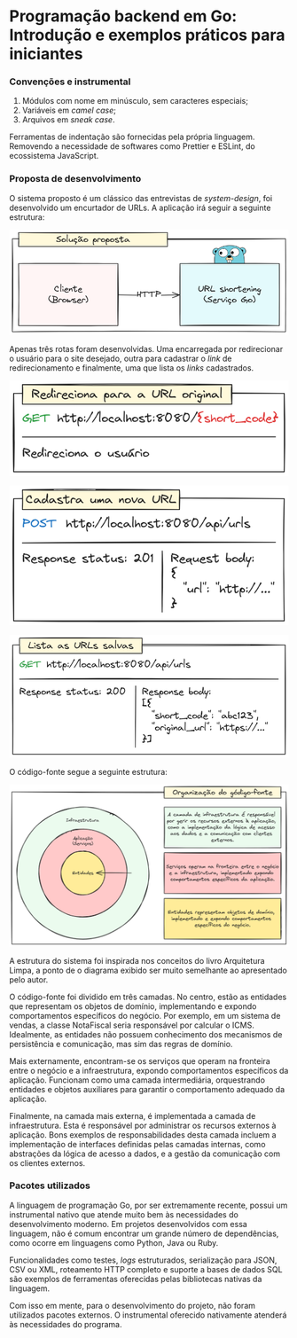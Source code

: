 # Programação backend em Go: Introdução e exemplos práticos para iniciantes

### Convenções e instrumental

1. Módulos com nome em minúsculo, sem caracteres especiais;
2. Variáveis em _camel case_;
3. Arquivos em _sneak case_.

Ferramentas de indentação são fornecidas pela própria linguagem. Removendo a necessidade de softwares como Prettier e
ESLint, do ecossistema JavaScript.

### Proposta de desenvolvimento

O sistema proposto é um clássico das entrevistas de _system-design_, foi desenvolvido um encurtador de URLs. A
aplicação irá seguir a seguinte estrutura:

![Solução proposta](docs/README/solucao-proposta.png)

Apenas três rotas foram desenvolvidas. Uma encarregada por redirecionar o usuário para o site desejado, outra para
cadastrar o _link_ de redirecionamento e finalmente, uma que lista os _links_ cadastrados.

![Redireciona_para_a_url_original](docs/README/redireciona-para-a-url-original.png)

![Cadastra_uma_nova_url](docs/README/cadastra-uma-nova-url.png)

![Lista_as_urls_salvas](docs/README/lista-as-urls-salvas.png)

O código-fonte segue a seguinte estrutura:

![Organização do código-fonte](docs/README/organizacao-do-codigo-fonte.png)

A estrutura do sistema foi inspirada nos conceitos do livro Arquitetura Limpa, a ponto de o diagrama exibido ser muito
semelhante ao apresentado pelo autor.

O código-fonte foi dividido em três camadas. No centro, estão as entidades que representam os objetos de domínio,
implementando e expondo comportamentos específicos do negócio. Por exemplo, em um sistema de vendas, a classe NotaFiscal
seria responsável por calcular o ICMS. Idealmente, as entidades não possuem conhecimento dos mecanismos de persistência
e comunicação, mas sim das regras de domínio.

Mais externamente, encontram-se os serviços que operam na fronteira entre o negócio e a infraestrutura, expondo
comportamentos específicos da aplicação. Funcionam como uma camada intermediária, orquestrando entidades e objetos
auxiliares para garantir o comportamento adequado da aplicação.

Finalmente, na camada mais externa, é implementada a camada de infraestrutura. Esta é responsável por administrar os
recursos externos à aplicação. Bons exemplos de responsabilidades desta camada incluem a implementação de interfaces
definidas pelas camadas internas, como abstrações da lógica de acesso a dados, e a gestão da comunicação com os clientes
externos.

### Pacotes utilizados

A linguagem de programação Go, por ser extremamente recente, possui um instrumental nativo que atende muito bem às
necessidades do desenvolvimento moderno. Em projetos desenvolvidos com essa linguagem, não é comum encontrar um grande
número de dependências, como ocorre em linguagens como Python, Java ou Ruby.

Funcionalidades como testes, _logs_ estruturados, serialização para JSON, CSV ou XML, roteamento HTTP completo e suporte
a bases de dados SQL são exemplos de ferramentas oferecidas pelas bibliotecas nativas da linguagem.

Com isso em mente, para o desenvolvimento do projeto, não foram utilizados pacotes externos. O instrumental oferecido
nativamente atenderá às necessidades do programa.
